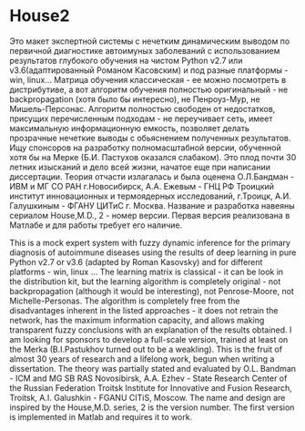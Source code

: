 # House2

Это макет экспертной системы с нечетким динамическим выводом по первичной диагностике автоимуных 
заболеваний с использованием результатов глубокого обучения на чистом Python v2.7 или v3.6(адаптированный Романом Касовским) и под разные платформы - win, linux... 
Матрица обучения классическая - ее можно посмотреть в дистрибутиве, а вот алгоритм обучения полностью оригинальный - не backpropagation (хотя было бы интересно), не Пенроуз-Мур, не Мишель-Персонас. Алгоритм полностью свободен от недостатков, присущих перечисленным подходам - не переучивает сеть, имеет максимальную информационную емкость, позволяет делать прозрачные нечеткие выводы с обьяснением полученных результатов.
Ищу спонсоров на разработку полномасштабной версии, обученной хотя бы на Мерке (Б.И. Пастухов оказался слабаком). Это плод почти 30 летних изысканий и дело всей жизни, начатое еще при написании диссертации. Теория отчасти излагалась и была оценена О.Л.Бандман - ИВМ и МГ СО РАН г.Новосибирск, 
А.А. Ежевым - ГНЦ РФ Троицкий институт инновационных и термоядерных исследований, г.Троицк, А.И. Галушкиным -  ФГАНУ ЦИТиС г. Москва.
Название и разработка навеяны сериалом House,M.D., 2 - номер версии. 
Первая версия реализована в Матлабе и для работы требует его наличие.







This is a mock expert system with fuzzy dynamic inference for the primary diagnosis of autoimmune diseases using the results of deep learning in pure Python v2.7 or v3.6 (adapted by Roman Kasovsky) and for different platforms - win, linux ... The learning matrix is ​​classical - it can be look in the distribution kit, but the learning algorithm is completely original - not backpropagation (although it would be interesting), not Penrose-Moore, not Michelle-Personas. The algorithm is completely free from the disadvantages inherent in the listed approaches - it does not retrain the network, has the maximum information capacity, and allows making transparent fuzzy conclusions with an explanation of the results obtained. I am looking for sponsors to develop a full-scale version, trained at least on the Merka (B.I.Pastukhov turned out to be a weakling). This is the fruit of almost 30 years of research and a lifelong work, begun when writing a dissertation. The theory was partially stated and evaluated by O.L. Bandman - ICM and MG SB RAS Novosibirsk, A.A. Ezhev - State Research Center of the Russian Federation Troitsk Institute for Innovative and Fusion Research, Troitsk, A.I. Galushkin - FGANU CITiS, Moscow. The name and design are inspired by the House,M.D. series, 2 is the version number. The first version is implemented in Matlab and requires it to work.
